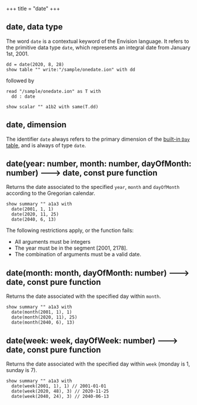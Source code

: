 +++
title = "date"
+++

## date, data type

The word `date` is a contextual keyword of the Envision language. It refers to the primitive data type `date`, which represents an integral date from January 1st, 2001.

```envision
dd = date(2020, 8, 28)
show table "" write:"/sample/onedate.ion" with dd
```

followed by

```envision
read "/sample/onedate.ion" as T with
  dd : date

show scalar "" a1b2 with same(T.dd)
```

## date, dimension

The identifier `date` always refers to the primary dimension of the [built-in `Day` table](/reference/def/date), and is always of type `date`.

## date(year: number, month: number, dayOfMonth: number) 🡒 date, const pure function

Returns the date associated to the specified `year`, `month` and `dayOfMonth` according to the Gregorian calendar.

```envision
show summary "" a1a3 with
  date(2001, 1, 1)
  date(2020, 11, 25)
  date(2040, 6, 13)
```

The following restrictions apply, or the function fails:

* All arguments must be integers
* The year must be in the segment \[2001, 2178\].
* The combination of arguments must be a valid date.

## date(month: month, dayOfMonth: number) 🡒 date, const pure function

Returns the date associated with the specified day within `month`.

```envision
show summary "" a1a3 with 
  date(month(2001, 1), 1)
  date(month(2020, 11), 25)
  date(month(2040, 6), 13)
```

## date(week: week, dayOfWeek: number) 🡒 date, const pure function

Returns the date associated with the specified day within `week` (monday is 1, sunday is 7).

```envision
show summary "" a1a3 with 
  date(week(2001, 1), 1) // 2001-01-01
  date(week(2020, 48), 3) // 2020-11-25
  date(week(2040, 24), 3) // 2040-06-13
```
